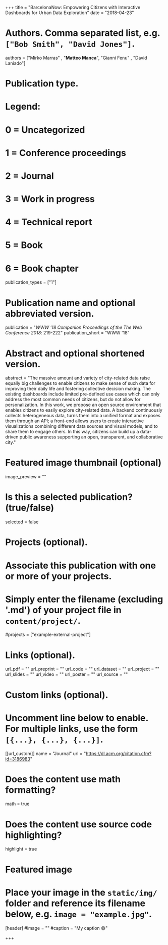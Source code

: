 +++
title = "BarcelonaNow: Empowering Citizens with Interactive Dashboards for Urban Data Exploration"
date = "2018-04-23"

# Authors. Comma separated list, e.g. `["Bob Smith", "David Jones"]`.

authors = ["Mirko Marras" , "**Matteo Manca**", "Gianni Fenu" , "David Laniado"]


# Publication type.
# Legend:
# 0 = Uncategorized
# 1 = Conference proceedings
# 2 = Journal
# 3 = Work in progress
# 4 = Technical report
# 5 = Book
# 6 = Book chapter
publication_types = ["1"]

# Publication name and optional abbreviated version.
publication = "*WWW '18 Companion Proceedings of the The Web Conference 2018*: 219-222"
publication_short = "WWW '18"

# Abstract and optional shortened version.
abstract = "The massive amount and variety of city-related data raise equally big challenges to enable citizens to make sense of such data for improving their daily life and fostering collective decision making. The existing dashboards include limited pre-defined use cases which can only address the most common needs of citizens, but do not allow for personalization. In this work, we propose an open source environment that enables citizens to easily explore city-related data. A backend continuously collects heterogeneous data, turns them into a unified format and exposes them through an API; a front-end allows users to create interactive visualizations combining different data sources and visual models, and to share them to engage others. In this way, citizens can build up a data-driven public awareness supporting an open, transparent, and collaborative city."

# Featured image thumbnail (optional)
image_preview = ""

# Is this a selected publication? (true/false)
selected = false

# Projects (optional).
#   Associate this publication with one or more of your projects.
#   Simply enter the filename (excluding '.md') of your project file in `content/project/`.
#projects = ["example-external-project"]

# Links (optional).
url_pdf = ""
url_preprint = ""
url_code = ""
url_dataset = ""
url_project = ""
url_slides = ""
url_video = ""
url_poster = ""
url_source = ""

# Custom links (optional).
#   Uncomment line below to enable. For multiple links, use the form `[{...}, {...}, {...}]`.
[[url_custom]]
name = "Journal"
url = "https://dl.acm.org/citation.cfm?id=3186983"

# Does the content use math formatting?
math = true

# Does the content use source code highlighting?
highlight = true
  
# Featured image
# Place your image in the `static/img/` folder and reference its filename below, e.g. `image = "example.jpg"`.
[header]
#image = ""
#caption = "My caption :smile:"

+++


